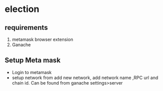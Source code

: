 # election

## requirements

1. metamask browser extension
2. Ganache


## Setup Meta mask
- Login to metamask
- setup network from add new network, add network name ,RPC url and chain id. Can be found from ganache settings>server

